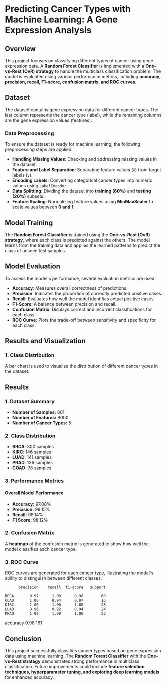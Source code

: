 # Predicting Cancer Types with Machine Learning: A Gene Expression Analysis

## Overview  
This project focuses on classifying different types of cancer using gene expression data. A **Random Forest Classifier** is implemented with a **One-vs-Rest (OvR) strategy** to handle the multiclass classification problem. The model is evaluated using various performance metrics, including **accuracy, precision, recall, F1-score, confusion matrix, and ROC curves**.

## Dataset  
The dataset contains gene expression data for different cancer types. The last column represents the cancer type (label), while the remaining columns are the gene expression values (features).

### Data Preprocessing  
To ensure the dataset is ready for machine learning, the following preprocessing steps are applied:  
- **Handling Missing Values**: Checking and addressing missing values in the dataset.  
- **Feature and Label Separation**: Separating feature values (`X`) from target labels (`y`).  
- **Encoding Labels**: Converting categorical cancer types into numeric values using `LabelEncoder`.  
- **Data Splitting**: Dividing the dataset into **training (80%)** and **testing (20%)** subsets.  
- **Feature Scaling**: Normalizing feature values using **MinMaxScaler** to scale values between **0 and 1**.

## Model Training  
The **Random Forest Classifier** is trained using the **One-vs-Rest (OvR) strategy**, where each class is predicted against the others. The model learns from the training data and applies the learned patterns to predict the class of unseen test samples.

## Model Evaluation  
To assess the model's performance, several evaluation metrics are used:  

- **Accuracy**: Measures overall correctness of predictions.  
- **Precision**: Indicates the proportion of correctly predicted positive cases.  
- **Recall**: Evaluates how well the model identifies actual positive cases.  
- **F1-Score**: A balance between precision and recall.  
- **Confusion Matrix**: Displays correct and incorrect classifications for each class.  
- **ROC Curve**: Plots the trade-off between sensitivity and specificity for each class.

## Results and Visualization  
### 1. **Class Distribution**  
A bar chart is used to visualize the distribution of different cancer types in the dataset.

## **Results**
### 1. **Dataset Summary**  
- **Number of Samples:** 801  
- **Number of Features:** 8000  
- **Number of Cancer Types:** 5  

### 2. **Class Distribution**  
- **BRCA**: 300 samples  
- **KIRC**: 146 samples  
- **LUAD**: 141 samples  
- **PRAD**: 136 samples  
- **COAD**: 78 samples  

### 3. **Performance Metrics**  
#### **Overall Model Performance**  
- **Accuracy:** 97.08%  
- **Precision:** 98.15%  
- **Recall:** 98.14%  
- **F1 Score:** 98.12%  

### 2. **Confusion Matrix**  
A **heatmap** of the confusion matrix is generated to show how well the model classifies each cancer type.

### 3. **ROC Curve**  
ROC curves are generated for each cancer type, illustrating the model's ability to distinguish between different classes.

          precision    recall  f1-score   support

    BRCA       0.97      1.00      0.98        60
    COAD       1.00      0.94      0.97        16
    KIRC       1.00      1.00      1.00        28
    LUAD       0.96      0.92      0.94        24
    PRAD       1.00      1.00      1.00        33

accuracy                           0.98       161

## Conclusion  
This project successfully classifies cancer types based on gene expression data using machine learning. The **Random Forest Classifier** with the **One-vs-Rest strategy** demonstrates strong performance in multiclass classification. Future improvements could include **feature selection techniques, hyperparameter tuning, and exploring deep learning models** for enhanced accuracy.


